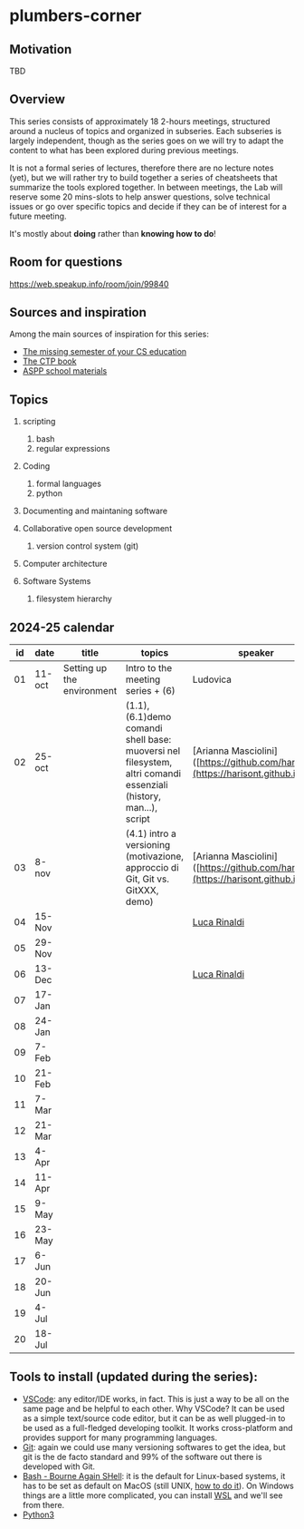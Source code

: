 # plumbers-corner

## Motivation

TBD

## Overview

This series consists of approximately 18 2-hours meetings, structured around a nucleus of topics and organized in subseries.
Each subseries is largely independent, though as the series goes on we will try to adapt the content to what has been explored during previous meetings.

It is not a formal series of lectures, therefore there are no lecture notes (yet), but we will rather try to build together a series of cheatsheets that summarize the tools explored together.
In between meetings, the Lab will reserve some 20 mins-slots to help answer questions, solve technical issues or go over specific topics and decide if they can be of interest for a future meeting.

It's mostly about **doing** rather than **knowing how to do**!


## Room for questions

https://web.speakup.info/room/join/99840

## Sources and inspiration

Among the main sources of inspiration for this series:
- [The missing semester of your CS education](https://missing.csail.mit.edu/)
- [The CTP book](https://comp-think.github.io/)
- [ASPP school materials](https://aspp.school/wiki/)



## Topics

1. scripting
   1. bash
   2. regular expressions

2. Coding
   1. formal languages
   2. python

3. Documenting and maintaning software

4. Collaborative open source development
   1. version control system (git)

5. Computer architecture

6. Software Systems
   1. filesystem hierarchy



## 2024-25 calendar

| id | date   | title  | topics    | speaker      |
|----|--------|--------|-----------|--------------|
| 01 | 11-oct | Setting up the environment | Intro to the meeting series + (6) | Ludovica |
| 02 | 25-oct |  | (1.1), (6.1)demo comandi shell base: muoversi nel filesystem, altri comandi essenziali (history, man...), script | [Arianna Masciolini]([https://github.com/harisont](https://harisont.github.io/) |
| 03 | 8-nov  |  | (4.1) intro a versioning (motivazione, approccio di Git, Git vs. GitXXX, demo) | [Arianna Masciolini]([https://github.com/harisont](https://harisont.github.io/) |
| 04 | 15-Nov | | | [Luca Rinaldi](https://github.com/lucarin91) |
| 05 | 29-Nov |
| 06 | 13-Dec | | | [Luca Rinaldi](https://github.com/lucarin91) |
| 07 | 17-Jan |
| 08 | 24-Jan |
| 09 | 7-Feb  |
| 10 | 21-Feb |
| 11 | 7-Mar  |
| 12 | 21-Mar |
| 13 | 4-Apr  |
| 14 | 11-Apr |
| 15 | 9-May  |
| 16 | 23-May |
| 17 | 6-Jun  |
| 18 | 20-Jun |
| 19 | 4-Jul  |
| 20 | 18-Jul |


## Tools to install (updated during the series):
   * [VSCode](https://code.visualstudio.com/): any editor/IDE works, in fact. This is just a way to be all on the same page and be helpful to each other. Why VSCode? It can be used as a simple text/source code editor, but it can be as well plugged-in to be used as a full-fledged developing toolkit. It works cross-platform and provides support for many programming languages.
   * [Git](https://git-scm.com/): again we could use many versioning softwares to get the idea, but git is the de facto standard and 99% of the software out there is developed with Git.
   * [Bash - Bourne Again SHell](https://www.gnu.org/software/bash/): it is the default for Linux-based systems, it has to be set as default on MacOS (still UNIX, [how to do it](https://medium.com/@alvyynm/how-to-change-your-default-shell-from-zsh-to-bash-on-mac-0bbd481b4a8d)). On Windows things are a little more complicated, you can install [WSL](https://learn.microsoft.com/en-us/windows/wsl/install) and we'll see from there.
   * [Python3](https://www.python.org/downloads/)
